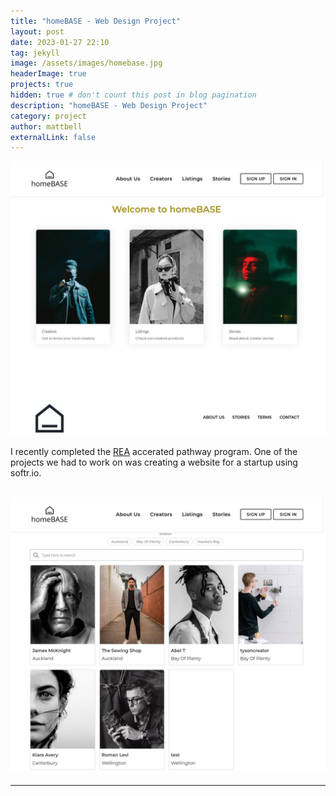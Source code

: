 ```yaml
---
title: "homeBASE - Web Design Project"
layout: post
date: 2023-01-27 22:10
tag: jekyll
image: /assets/images/homebase.jpg
headerImage: true
projects: true
hidden: true # don't count this post in blog pagination
description: "homeBASE - Web Design Project"
category: project
author: mattbell
externalLink: false
---
```


![Screenshot](/assets/images/homebase.jpg)

I recently completed the [REA](https://www.vantharp.com) accerated pathway program.  One of the projects we had to work on was creating a website for a startup using softr.io.


![Screenshot](/assets/images/homebase-1.jpg)
---

---







